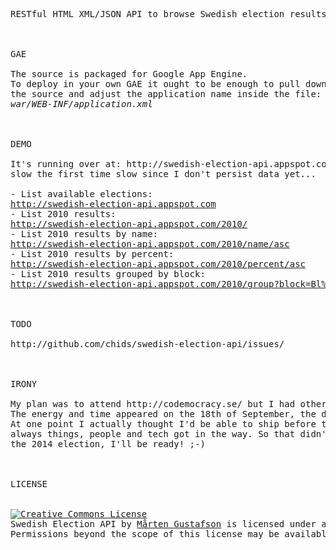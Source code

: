 <pre>
RESTful HTML XML/JSON API to browse Swedish election results



GAE

The source is packaged for Google App Engine.
To deploy in your own GAE it ought to be enough to pull down
the source and adjust the application name inside the file:
<i>war/WEB-INF/application.xml</i>



DEMO

It's running over at: http://swedish-election-api.appspot.com and it's dead
slow the first time slow since I don't persist data yet...

- List available elections:
<a href="http://swedish-election-api.appspot.com">http://swedish-election-api.appspot.com</a>
- List 2010 results:
<a href="http://swedish-election-api.appspot.com/2010/">http://swedish-election-api.appspot.com/2010/</a>
- List 2010 results by name:
<a href="http://swedish-election-api.appspot.com/2010/name/asc">http://swedish-election-api.appspot.com/2010/name/asc</a>
- List 2010 results by percent:
<a href="http://swedish-election-api.appspot.com/2010/percent/asc">http://swedish-election-api.appspot.com/2010/percent/asc</a>
- List 2010 results grouped by block:
<a href="http://swedish-election-api.appspot.com/2010/group?block=Bl%C3%A5tt:M,C,FP,KD&block=R%C3%B6tt:S,MP,V&block=Mis%C3%A4r:SD">http://swedish-election-api.appspot.com/2010/group?block=Bl%C3%A5tt:M,C,FP,KD&block=R%C3%B6tt:S,MP,V&block=Mis%C3%A4r:SD</a>



TODO

http://github.com/chids/swedish-election-api/issues/



IRONY

My plan was to attend http://codemocracy.se/ but I had other plans and other things got in the way.
The energy and time appeared on the 18th of September, the day before the 2010 election in Sweden.
At one point I actually thought I'd be able to ship before the counting of votes started. But as
always things, people and tech got in the way. So that didn't happen which kinda sucks. But for
the 2014 election, I'll be ready! ;-)



LICENSE


<a rel="license" href="http://creativecommons.org/licenses/by/3.0/"><img alt="Creative Commons License" style="border-width:0" src="http://i.creativecommons.org/l/by/3.0/88x31.png" /></a><br /><span xmlns:dc="http://purl.org/dc/elements/1.1/" property="dc:title">Swedish Election API</span> by <a xmlns:cc="http://creativecommons.org/ns#" href="http://github.com/chids/swedish-election-api" property="cc:attributionName" rel="cc:attributionURL">Mårten Gustafson</a> is licensed under a <a rel="license" href="http://creativecommons.org/licenses/by/3.0/">Creative Commons Attribution 3.0 Unported License</a>.
Permissions beyond the scope of this license may be available at <a xmlns:cc="http://creativecommons.org/ns#" href="http://marten.gustafson.pp.se/" rel="cc:morePermissions">http://marten.gustafson.pp.se/</a
</pre>